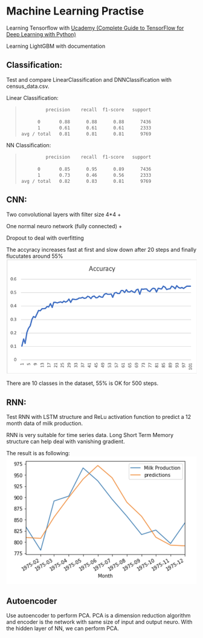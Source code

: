 # Machine Learning Practise
Learning Tensorflow with [Ucademy (Complete Guide to TensorFlow for Deep Learning with Python)](https://www.udemy.com/complete-guide-to-tensorflow-for-deep-learning-with-python/)
  
  Learning LightGBM with documentation

## Classification:
Test and compare LinearClassification and DNNClassification with census_data.csv.
  
  Linear Classification:

>              precision    recall  f1-score   support
> 
>           0       0.88      0.88      0.88      7436
>           1       0.61      0.61      0.61      2333
>     avg / total   0.81      0.81      0.81      9769

NN Classification:

>              precision    recall  f1-score   support
> 
>           0       0.85      0.95      0.89      7436
>           1       0.73      0.46      0.56      2333
>     avg / total   0.82      0.83      0.81      9769

## CNN:
Two convolutional layers with filter size 4\*4 +
  
  One normal neuro network (fully connected) +
  
  Dropout to deal with overfitting
  
  The accyracy increases fast at first and slow down after 20 steps and finally flucutates around 55%
![](/acc.png)
  
  There are 10 classes in the dataset, 55% is OK for 500 steps.

## RNN:
Test RNN with LSTM structure and ReLu activation function to predict a 12 month data of milk production.
  
  RNN is very suitable for time series data. Long Short Term Memory structure can help deal with vanishing gradient.
  
  The result is as following:
  ![](/pred.png)
  
## Autoencoder
Use autoencoder to perform PCA. PCA is a dimension reduction algorithm and encoder is the network with same size of input and output neuro. With the hidden layer of NN, we can perform PCA.


